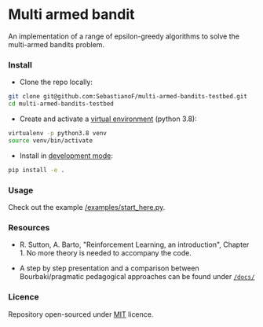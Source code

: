 # Multi armed bandit

An implementation of a range of epsilon-greedy algorithms to solve the multi-armed bandits problem.

### Install

* Clone the repo locally: 
```bash
git clone git@github.com:SebastianoF/multi-armed-bandits-testbed.git
cd multi-armed-bandits-testbed 
```
* Create and activate a [virtual environment](https://docs.python.org/3/tutorial/venv.html) (python 3.8):
```bash
virtualenv -p python3.8 venv
source venv/bin/activate
``` 

* Install in [development mode](https://flamy.ca/blog/2017-01-02-installing-python-packages-in-development-mode.html):
```bash
pip install -e .
```

### Usage

Check out the example [/examples/start_here.py](https://github.com/SebastianoF/multi-armed-bandits-testbed/blob/master/examples/start_here.py).

### Resources

* R. Sutton, A. Barto, "Reinforcement Learning, an introduction", Chapter 1. 
No more theory is needed to accompany the code.

* A step by step presentation and a comparison between Bourbaki/pragmatic pedagogical approaches
can be found under [`/docs/`](https://github.com/SebastianoF/multi-armed-bandits-testbed/blob/master/docs/bourbaki_pragmatist_MAB.pdf)

### Licence

Repository open-sourced under [MIT](https://choosealicense.com/licenses/mit/) licence.
